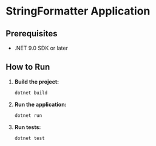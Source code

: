 # StringFormatter Application

## Prerequisites

- .NET 9.0 SDK or later

## How to Run

1. **Build the project:**
   ```bash
   dotnet build
   ```

2. **Run the application:**
   ```bash
   dotnet run
   ```

3. **Run tests:**
   ```bash
   dotnet test
   ```
